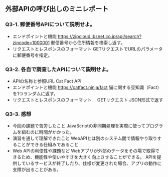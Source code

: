 ## 外部APIの呼び出しのミニレポート
### Q3-1. 郵便番号APIについて説明せよ。
* エンドポイントと機能
  https://zipcloud.ibsnet.co.jp/api/search?zipcode=1000001
  郵便番号から住所情報を検索し返す。
* リクエストとレスポンスのフォーマット
  GETリクエストでURLのパラメータに郵便番号を指定。
### Q3-2. 各自で調査したAPIについて説明せよ。
* APIの名称と参照URL
  Cat Fact API
* エンドポイントと機能
  https://catfact.ninja/fact
  猫に関する豆知識（Fact）を1つランダムに返す。
* リクエストとレスポンスのフォーマット
　GETリクエスト
  JSON形式で返す
### Q3-3. 感想
* 今回の課題で苦労したこと
  JavaScriptの非同期処理を実際に使ってプログラムを組むのに時間がかかった。
* 演習を通して理解できたこと
  WebAPIとは別のシステム間で情報やり取りすることができる仕組みであること
* Web APIの利便性や課題など
  Webアプリが外部のデータをその場で取得できるため、機能性や使いやすさを大きく向上させることができる。
  APIを提供しているサービスが終了したり、仕様が変更された場合、アプリの動作に支障が出ることがある。
